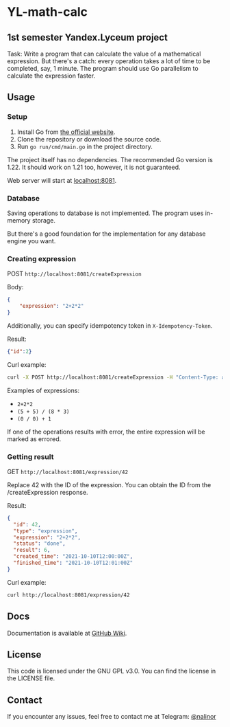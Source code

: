# YL-math-calc
## 1st semester Yandex.Lyceum project

Task: Write a program that can calculate the value of a mathematical expression. But there's a catch: every operation takes a lot of time to be completed, say, 1 minute. The program should use Go parallelism to calculate the expression faster.

## Usage

### Setup

1. Install Go from [the official website](https://golang.org/dl/).
2. Clone the repository or download the source code.
3. Run `go run/cmd/main.go` in the project directory.

The project itself has no dependencies. The recommended Go version is 1.22. It should work on 1.21 too, however, it is
not guaranteed.

Web server will start at [localhost:8081](http://localhost:8081).

### Database

Saving operations to database is not implemented. The program uses in-memory storage.

But there's a good foundation for the implementation for any database engine you want.

### Creating expression
POST `http://localhost:8081/createExpression`

Body:
```json
{
    "expression": "2+2*2"
}
```

Additionally, you can specify idempotency token in `X-Idempotency-Token`.

Result:

```json
{"id":2}
```

Curl example:
```bash
curl -X POST http://localhost:8081/createExpression -H "Content-Type: application/json" -d "{\"expression\": \"2+2*2\"}"
```

Examples of expressions:

- `2+2*2`
- `(5 + 5) / (8 * 3)`
- `(0 / 0) + 1`

If one of the operations results with error, the entire expression will be marked as errored.

### Getting result
GET `http://localhost:8081/expression/42`

Replace 42 with the ID of the expression. You can obtain the ID from the /createExpression response.

Result:

```json
{
  "id": 42,
  "type": "expression",
  "expression": "2+2*2",
  "status": "done",
  "result": 6,
  "created_time": "2021-10-10T12:00:00Z",
  "finished_time": "2021-10-10T12:01:00Z"
}
```

Curl example:
```bash
curl http://localhost:8081/expression/42
```

## Docs
Documentation is available at [GitHub Wiki](https://github.com/iamnalinor/YL-math-calc/wiki/Docs).

## License
This code is licensed under the GNU GPL v3.0. You can find the license in the LICENSE file.

## Contact

If you encounter any issues, feel free to contact me at Telegram: [@nalinor](https://t.me/nalinor)
